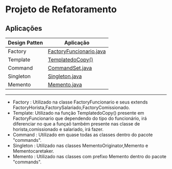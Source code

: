
# Projeto de Refatoramento

## Aplicações
| Design Patten  | Aplicação |
| ------------- | ------------- |
|Factory |  [FactoryFuncionario.java](https://github.com/hgms00/Projeto-de-Refatoramento/blob/master/src/main/FactoryFuncionario.java) |
|Template | [TemplatedoCopy()](https://github.com/hgms00/Projeto-de-Refatoramento/blob/master/src/main/FactoryFuncionario.java) |
|Command | [CommandSet.java](https://github.com/hgms00/Projeto-de-Refatoramento/blob/master/src/commands/CommandSet.java)|
|Singleton |[Singleton.java]( https://github.com/hgms00/Projeto-de-Refatoramento/blob/master/src/commands/Singleton.java) |
|Memento | [Memento.java](https://github.com/hgms00/Projeto-de-Refatoramento/blob/master/src/commands/Memento.java) |
---


- Factory : Utilizado na classe FactoryFuncionario e seus extends FactoryHorista,FactorySalariado,FactoryComissionado.
- Template: Utilizado na função TemplatedoCopy() presente em FactoryFuncionario que dependendo do tipo do funcionário, irá diferenciar no que a funçaõ também presente nas classe de horista,comissionado e salariado, irá fazer.
- Command : Utilizado em quase todas as classes dentro do pacote "commands".
- Singleton : Utilizado nas classes MementoOriginator,Memento e Mementocaretaker.
- Memento : Utilizado nas classes com prefixo Memento dentro do pacote "commands".
